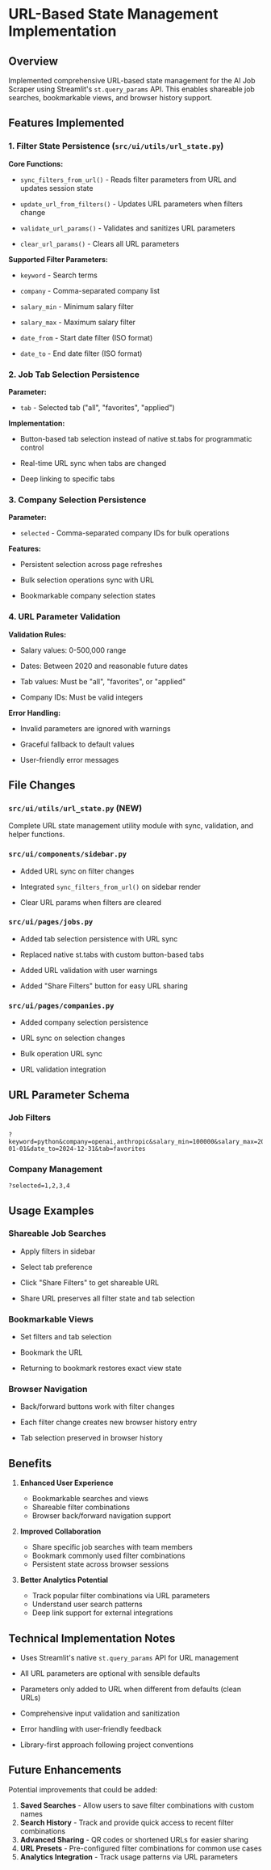 # URL-Based State Management Implementation

## Overview

Implemented comprehensive URL-based state management for the AI Job Scraper using Streamlit's `st.query_params` API. This enables shareable job searches, bookmarkable views, and browser history support.

## Features Implemented

### 1. Filter State Persistence (`src/ui/utils/url_state.py`)

**Core Functions:**

- `sync_filters_from_url()` - Reads filter parameters from URL and updates session state

- `update_url_from_filters()` - Updates URL parameters when filters change

- `validate_url_params()` - Validates and sanitizes URL parameters

- `clear_url_params()` - Clears all URL parameters

**Supported Filter Parameters:**

- `keyword` - Search terms

- `company` - Comma-separated company list

- `salary_min` - Minimum salary filter

- `salary_max` - Maximum salary filter  

- `date_from` - Start date filter (ISO format)

- `date_to` - End date filter (ISO format)

### 2. Job Tab Selection Persistence

**Parameter:**

- `tab` - Selected tab ("all", "favorites", "applied")

**Implementation:**

- Button-based tab selection instead of native st.tabs for programmatic control

- Real-time URL sync when tabs are changed

- Deep linking to specific tabs

### 3. Company Selection Persistence

**Parameter:**

- `selected` - Comma-separated company IDs for bulk operations

**Features:**

- Persistent selection across page refreshes

- Bulk selection operations sync with URL

- Bookmarkable company selection states

### 4. URL Parameter Validation

**Validation Rules:**

- Salary values: 0-500,000 range

- Dates: Between 2020 and reasonable future dates

- Tab values: Must be "all", "favorites", or "applied"

- Company IDs: Must be valid integers

**Error Handling:**

- Invalid parameters are ignored with warnings

- Graceful fallback to default values

- User-friendly error messages

## File Changes

### `src/ui/utils/url_state.py` (NEW)

Complete URL state management utility module with sync, validation, and helper functions.

### `src/ui/components/sidebar.py`

- Added URL sync on filter changes

- Integrated `sync_filters_from_url()` on sidebar render

- Clear URL params when filters are cleared

### `src/ui/pages/jobs.py`  

- Added tab selection persistence with URL sync

- Replaced native st.tabs with custom button-based tabs

- Added URL validation with user warnings

- Added "Share Filters" button for easy URL sharing

### `src/ui/pages/companies.py`

- Added company selection persistence

- URL sync on selection changes

- Bulk operation URL sync

- URL validation integration

## URL Parameter Schema

### Job Filters

```
?keyword=python&company=openai,anthropic&salary_min=100000&salary_max=200000&date_from=2024-01-01&date_to=2024-12-31&tab=favorites
```

### Company Management

```
?selected=1,2,3,4
```

## Usage Examples

### Shareable Job Searches

- Apply filters in sidebar

- Select tab preference  

- Click "Share Filters" to get shareable URL

- Share URL preserves all filter state and tab selection

### Bookmarkable Views

- Set filters and tab selection

- Bookmark the URL

- Returning to bookmark restores exact view state

### Browser Navigation

- Back/forward buttons work with filter changes

- Each filter change creates new browser history entry

- Tab selection preserved in browser history

## Benefits

1. **Enhanced User Experience**
   - Bookmarkable searches and views
   - Shareable filter combinations
   - Browser back/forward navigation support

2. **Improved Collaboration**
   - Share specific job searches with team members
   - Bookmark commonly used filter combinations
   - Persistent state across browser sessions

3. **Better Analytics Potential**
   - Track popular filter combinations via URL parameters
   - Understand user search patterns
   - Deep link support for external integrations

## Technical Implementation Notes

- Uses Streamlit's native `st.query_params` API for URL management

- All URL parameters are optional with sensible defaults

- Parameters only added to URL when different from defaults (clean URLs)

- Comprehensive input validation and sanitization

- Error handling with user-friendly feedback

- Library-first approach following project conventions

## Future Enhancements

Potential improvements that could be added:

1. **Saved Searches** - Allow users to save filter combinations with custom names
2. **Search History** - Track and provide quick access to recent filter combinations
3. **Advanced Sharing** - QR codes or shortened URLs for easier sharing
4. **URL Presets** - Pre-configured filter combinations for common use cases
5. **Analytics Integration** - Track usage patterns via URL parameters
